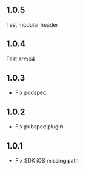 ## 1.0.5
Test modular header
## 1.0.4
Test arm64
## 1.0.3
* Fix podspec
## 1.0.2
* Fix pubspec plugin
## 1.0.1
* Fix SDK iOS missing path
